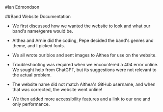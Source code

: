 #Ian Edmondson

##Band Website Documentation

- We first discussed how we wanted the website to look and what our band's name/genre would be.

- Althea and Arnie did the coding, Pepe decided the band's genres and theme, and I picked fonts.

- We all wrote our bios and sent images to Althea for use on the website.

- Troubleshooting was required when we encountered a 404 error online. We sought help from ChatGPT, but its suggestions were not relevant to the actual problem.

- The website name did not match Althea's GitHub username, and when that was corrected, the website went online!

- We then added more accessibility features and a link to our one and only performance.